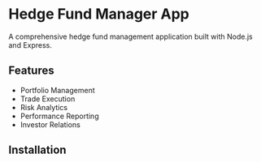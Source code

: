 # Hedge Fund Manager App

A comprehensive hedge fund management application built with Node.js and Express.

## Features

- Portfolio Management
- Trade Execution
- Risk Analytics
- Performance Reporting
- Investor Relations

## Installation
